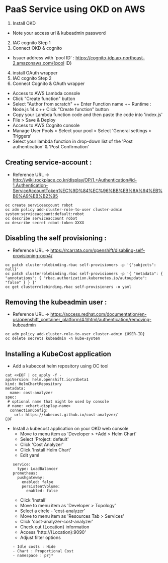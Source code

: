 # PaaS Service using OKD on AWS

1. Install OKD
- Note your access url & kubeadmin password
2. IAC cognito Step 1
3. Connect OKD & cognito
- Issuer address with 'pool ID' : https://cognito-idp.ap-northeast-2.amazonaws.com/{pool ID}
4. install OAuth wrapper 
5. IAC cognito Step 2
6. Connect Cognito & OAuth wrapper

- Access to AWS Lambda console
- Click "Create function" button
- Select "Author from scratch" 
++ Enter Function name
++ Runtime : Node.js 14.x
++ Click "Create function" button
- Copy your Lambda function code and then paste the code into 'index.js'
- File > Save & Deploy
- Access to AWS Cognito console
- Manage User Pools > Select your pool > Select 'General settings > Triggers'
- Select your lambda function in drop-down list of the 'Post authentication' & 'Post Confirmation'

## Creating service-account :
- Reference URL -> http://wiki.rockplace.co.kr/display/OP/1.+Authentication#id-1.Authentication-ServiceAccountToken%EC%9D%84%EC%96%BB%EB%8A%94%EB%B0%A9%EB%B2%95
```
oc create serviceaccount robot
oc adm policy add-cluster-role-to-user cluster-admin system:serviceaccount:default:robot
oc describe serviceaccount robot
oc describe secret robot-token-XXXX
```

## Disabling the self provisioning :
- Reference URL -> https://rcarrata.com/openshift/disabling-self-provisioning-ocp4/
```
oc patch clusterrolebinding.rbac self-provisioners -p '{"subjects": null}'
oc patch clusterrolebinding.rbac self-provisioners -p '{ "metadata": { "annotations": { "rbac.authorization.kubernetes.io/autoupdate": "false" } } }'
oc get clusterrolebinding.rbac self-provisioners -o yaml
```

## Removing the kubeadmin user :
- Reference URL -> https://access.redhat.com/documentation/en-us/openshift_container_platform/4.1/html/authentication/removing-kubeadmin
```
oc adm policy add-cluster-role-to-user cluster-admin {USER-ID}
oc delete secrets kubeadmin -n kube-system
```

## Installing a KubeCost application
+ Add a kubecost helm repository using OC tool

```
cat <<EOF | oc apply -f -
apiVersion: helm.openshift.io/v1beta1
kind: HelmChartRepository
metadata:
  name: cost-analyzer
spec:
 # optional name that might be used by console
 # name: <chart-display-name>
  connectionConfig:
    url: https://kubecost.github.io/cost-analyzer/
EOF
```

+ Install a kubecost application on your OKD web console
	+ Move to menu item as 'Developer > +Add > Helm Chart'
	+ Select 'Project: default'
	+ Click 'Cost Analyzer'
	+ Click 'Install Helm Chart'
	+ Edit yaml
	```
	service:
	  type: LoadBalancer
	prometheus:
	  pushgateway:
	    enabled: false
	    persistentVolume:
	      enabled: false
	```
	+ Click 'Install'
	+ Move to menu item as 'Developer > Topology'
	+ Select a circle - 'cost-analyzer'
	+ Move to menu item as 'Resources Tab > Services'
	+ Click 'cost-analyzer-cost-analyzer'
	+ Check out {Location} information
	+ Access 'http://{Location}:9090'
	+ Adjust filter options
	```
	- Idle costs : Hide
	- Chart : Proportional Cost
	- namespace : prj*
	```
